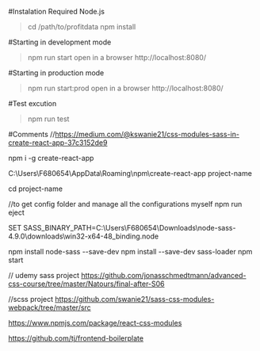 #Instalation 
Required Node.js

> cd /path/to/profitdata
> npm install


#Starting in development mode
> npm run start
> open in a browser http://localhost:8080/

#Starting in production mode
> npm run start:prod
> open in a browser http://localhost:8080/

#Test excution
>npm run test


#Comments
//https://medium.com/@kswanie21/css-modules-sass-in-create-react-app-37c3152de9


npm i -g create-react-app

C:\Users\F680654\AppData\Roaming\npm\create-react-app project-name

cd project-name
 

//to get config folder and manage all the configurations myself
npm run eject

 

SET SASS_BINARY_PATH=C:\Users\F680654\Downloads\node-sass-4.9.0\downloads\win32-x64-48_binding.node

npm install node-sass --save-dev
npm install --save-dev sass-loader
npm start


// udemy sass project https://github.com/jonasschmedtmann/advanced-css-course/tree/master/Natours/final-after-S06

//scss project https://github.com/swanie21/sass-css-modules-webpack/tree/master/src

https://www.npmjs.com/package/react-css-modules

https://github.com/tj/frontend-boilerplate